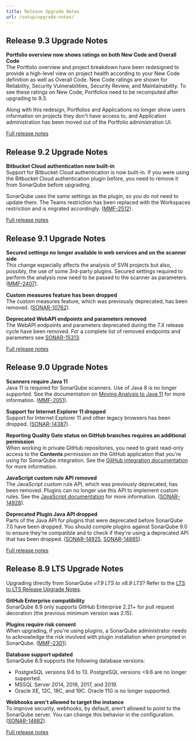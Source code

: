 ```yaml
---
title: Release Upgrade Notes
url: /setup/upgrade-notes/
---
```


## Release 9.3 Upgrade Notes  
**Portfolio overview now shows ratings on both New Code and Overall Code**  
The Portfolio overview and project breakdown have been redesigned to provide a high-level view on project health according to your New Code definition as well as Overall Code. New Code ratings are shown for Reliability, Security Vulnerabilities, Security Review, and Maintainability. To see these ratings on New Code, Portfolios need to be recomputed after upgrading to 9.3.

Along with this redesign, Portfolios and Applications no longer show users information on projects they don't have access to, and Application administration has been moved out of the Portfolio administration UI.

[Full release notes](https://jira.sonarsource.com/secure/ReleaseNote.jspa?projectId=10930&version=17060)

## Release 9.2 Upgrade Notes
**Bitbucket Cloud authentication now built-in**  
Support for Bitbucket Cloud authentication is now built-in. If you were using the Bitbucket Cloud authentication plugin before, you need to remove it from SonarQube before upgrading.

SonarQube uses the same settings as the plugin, so you do not need to update them. The Teams restriction has been replaced with the Workspaces restriction and is migrated accordingly. ([MMF-2512](https://jira.sonarsource.com/browse/MMF-2512)).

[Full release notes](https://jira.sonarsource.com/secure/ReleaseNote.jspa?projectId=10930&version=16959)

## Release 9.1 Upgrade Notes  
**Secured settings no longer available in web services and on the scanner side**  
This change especially affects the analysis of SVN projects but also, possibly, the use of some 3rd-party plugins. Secured settings required to perform the analysis now need to be passed to the scanner as parameters. ([MMF-2407](https://jira.sonarsource.com/browse/MMF-2407)).

**Custom measures feature has been dropped**  
The custom measures feature, which was previously deprecated, has been removed. ([SONAR-10762](https://jira.sonarsource.com/browse/SONAR-10762)).

**Deprecated WebAPI endpoints and parameters removed**  
The WebAPI endpoints and parameters deprecated during the 7.X release cycle have been removed. For a complete list of removed endpoints and parameters see [SONAR-15313](https://jira.sonarsource.com/browse/SONAR-15313).

[Full release notes](https://jira.sonarsource.com/secure/ReleaseNote.jspa?projectId=10930&version=16792)

## Release 9.0 Upgrade Notes  
**Scanners require Java 11**  
Java 11 is required for SonarQube scanners. Use of Java 8 is no longer supported. See the documentation on [Moving Analysis to Java 11](/analysis/analysis-with-java-11/) for more information. ([MMF-2051](https://jira.sonarsource.com/browse/MMF-2051)).

**Support for Internet Explorer 11 dropped**  
Support for Internet Explorer 11 and other legacy browsers has been dropped. ([SONAR-14387](https://jira.sonarsource.com/browse/SONAR-14387)).

**Reporting Quality Gate status on GitHub branches requires an additional permission**  
When working in private GitHub repositories, you need to grant read-only access to the **Contents** permission on the GitHub application that you're using for SonarQube integration. See the [GitHub integration documentation](/analysis/github-integration/) for more information.

**JavaScript custom rule API removed**  
The JavaScript custom rule API, which was previously deprecated, has been removed. Plugins can no longer use this API to implement custom rules. See the [JavaScript documentation](/analysis/languages/javascript/) for more information. ([SONAR-14928](https://jira.sonarsource.com/browse/SONAR-14928)).

**Deprecated Plugin Java API dropped**  
Parts of the Java API for plugins that were deprecated before SonarQube 7.0 have been dropped. You should compile plugins against SonarQube 9.0 to ensure they're compatible and to check if they're using a deprecated API that has been dropped. ([SONAR-14925](https://jira.sonarsource.com/browse/SONAR-14925), [SONAR-14885](https://jira.sonarsource.com/browse/SONAR-14885)).

[Full release notes](https://jira.sonarsource.com/secure/ReleaseNote.jspa?projectId=10930&version=15682)

## Release 8.9 LTS Upgrade Notes  
Upgrading directly from SonarQube _v7.9 LTS to v8.9 LTS_? Refer to the [LTS to LTS Release Upgrade Notes](/setup/lts-to-lts-upgrade-notes/).

**GitHub Enterprise compatibility**  
SonarQube 8.9 only supports GitHub Enterprise 2.21+ for pull request decoration (the previous minimum version was 2.15).

**Plugins require risk consent**  
When upgrading, if you're using plugins, a SonarQube administrator needs to acknowledge the risk involved with plugin installation when prompted in SonarQube. ([MMF-2301](https://jira.sonarsource.com/browse/MMF-2301)).

**Database support updated**  
SonarQube 8.9 supports the following database versions:

* PostgreSQL versions 9.6 to 13. PostgreSQL versions <9.6 are no longer supported.
* MSSQL Server 2014, 2016, 2017, and 2019.
* Oracle XE, 12C, 18C, and 19C. Oracle 11G is no longer supported.

**Webhooks aren't allowed to target the instance**  
To improve security, webhooks, by default, aren't allowed to point to the SonarQube server. You can change this behavior in the configuration. ([SONAR-14682](https://jira.sonarsource.com/browse/SONAR-14682)).

[Full release notes](https://jira.sonarsource.com/secure/ReleaseNote.jspa?projectId=10930&version=16710)

